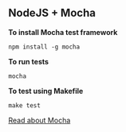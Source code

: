 ## NodeJS + Mocha

**To install Mocha test framework**

```
npm install -g mocha
```

**To run tests**
```
mocha
```

**To test using Makefile**
```
make test
```

[Read about Mocha](http://mochajs.org/)